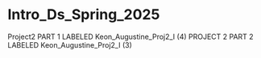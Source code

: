 # Intro_Ds_Spring_2025
Project2 PART 1 LABELED Keon_Augustine_Proj2_I (4)
PROJECT 2 PART 2 LABELED Keon_Augustine_Proj2_I (3)
